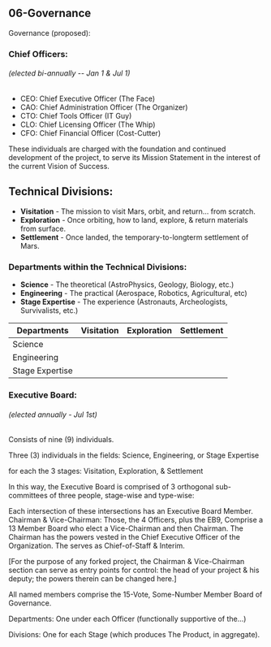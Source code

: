 ## 06-Governance


Governance (proposed):

### Chief Officers:
###### (elected bi-annually -- Jan 1 & Jul 1)

* CEO:	Chief Executive Officer		(The Face)
* CAO:	Chief Administration Officer	(The Organizer)
* CTO: 	Chief Tools Officer 		(IT Guy)
* CLO: 	Chief Licensing Officer		(The Whip)
* CFO: 	Chief Financial Officer 	(Cost-Cutter)

These individuals are charged with the foundation and continued development of the project, to serve its Mission Statement in the interest of the current Vision of Success.

## Technical Divisions:

* **Visitation** - The mission to visit Mars, orbit, and return… from scratch.
* **Exploration** - Once orbiting, how to land, explore, & return materials from surface.
* **Settlement** -	Once landed, the temporary-to-longterm settlement of Mars.


### Departments within the Technical Divisions:

* **Science** - The theoretical (AstroPhysics, Geology, Biology, etc.)
* **Engineering** - The practical (Aerospace, Robotics, Agricultural, etc)
* **Stage Expertise** - The experience (Astronauts, Archeologists, Survivalists, etc.)



Departments |    Visitation  	|  Exploration 	|   Settlement
------------|-------------------|---------------|--------------
Science | | | 
Engineering | | | 
Stage Expertise	| | |

### Executive Board:
###### (elected annually - Jul 1st)

Consists of nine (9) individuals.

Three (3) individuals in the fields:
Science, Engineering, or Stage Expertise

for each the 3 stages:
Visitation, Exploration, & Settlement

In this way, the Executive Board is comprised of 3 orthogonal sub-committees of three people, stage-wise and type-wise:

Each intersection of these intersections has an Executive Board Member.
Chairman & Vice-Chairman:
Those, the 4 Officers, plus the EB9, Comprise a 13 Member Board who elect a Vice-Chairman and then Chairman. The Chairman has the powers vested in the Chief Executive Officer of the Organization. The serves as Chief-of-Staff & Interim.

[For the purpose of any forked project, the Chairman & Vice-Chairman section can serve as entry points for control: the head of your project & his deputy; the powers therein can be changed here.]

All named members comprise the 15-Vote, Some-Number Member Board of Governance.

Departments:
One under each Officer (functionally supportive of the...)

Divisions:
One for each Stage (which produces The Product, in aggregate).
